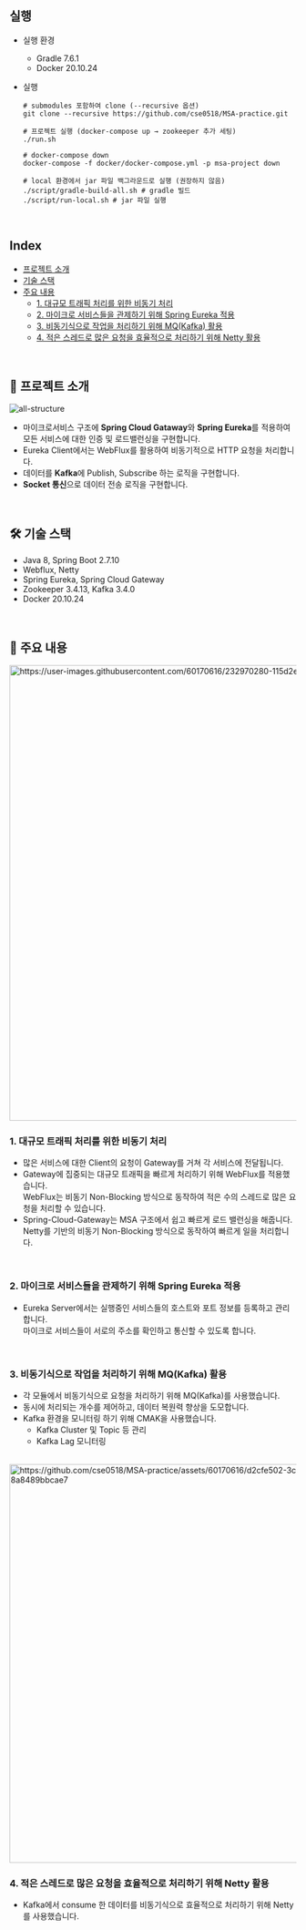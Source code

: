 ## 실행

- 실행 환경
  - Gradle 7.6.1
  - Docker 20.10.24

- 실행
  ```shell
  # submodules 포함하여 clone (--recursive 옵션)
  git clone --recursive https://github.com/cse0518/MSA-practice.git
  
  # 프로젝트 실행 (docker-compose up → zookeeper 추가 세팅)
  ./run.sh
  
  # docker-compose down
  docker-compose -f docker/docker-compose.yml -p msa-project down
  
  # local 환경에서 jar 파일 백그라운드로 실행 (권장하지 않음)
  ./script/gradle-build-all.sh # gradle 빌드
  ./script/run-local.sh # jar 파일 실행
  ```

<br/>

## Index

- [프로젝트 소개](#-프로젝트-소개)
- [기술 스택](#-기술-스택)
- [주요 내용](#-주요-내용)
  - [1. 대규모 트래픽 처리를 위한 비동기 처리](#1-대규모-트래픽-처리를-위한-비동기-처리)
  - [2. 마이크로 서비스들을 관제하기 위해 Spring Eureka 적용](#2-마이크로-서비스들을-관제하기-위해-spring-eureka-적용)
  - [3. 비동기식으로 작업을 처리하기 위해 MQ(Kafka) 활용](#3-비동기식으로-작업을-처리하기-위해-mqkafka-활용)
  - [4. 적은 스레드로 많은 요청을 효율적으로 처리하기 위해 Netty 활용](#4-적은-스레드로-많은-요청을-효율적으로-처리하기-위해-netty-활용)

<br/>

## 📑 프로젝트 소개

![all-structure](https://github.com/user-attachments/assets/4b647fda-76a9-47a9-a290-f94fb4e94fda)

- 마이크로서비스 구조에 **Spring Cloud Gataway**와 **Spring Eureka**를 적용하여 모든 서비스에 대한 인증 및 로드밸런싱을 구현합니다.
- Eureka Client에서는 WebFlux를 활용하여 비동기적으로 HTTP 요청을 처리합니다.
- 데이터를 **Kafka**에 Publish, Subscribe 하는 로직을 구현합니다.
- **Socket 통신**으로 데이터 전송 로직을 구현합니다.

<br/>

## 🛠 기술 스택

- Java 8, Spring Boot 2.7.10
- Webflux, Netty
- Spring Eureka, Spring Cloud Gateway
- Zookeeper 3.4.13, Kafka 3.4.0
- Docker 20.10.24

<br/>

## 📌 주요 내용

<img src="https://user-images.githubusercontent.com/60170616/232970280-115d2eb9-b1af-4fea-9c11-95817cca5a6c.png" alt="https://user-images.githubusercontent.com/60170616/232970280-115d2eb9-b1af-4fea-9c11-95817cca5a6c.png" width="800"/>

### 1. 대규모 트래픽 처리를 위한 비동기 처리

- 많은 서비스에 대한 Client의 요청이 Gateway를 거쳐 각 서비스에 전달됩니다.
- Gateway에 집중되는 대규모 트래픽을 빠르게 처리하기 위해 WebFlux를 적용했습니다.  
  WebFlux는 비동기 Non-Blocking 방식으로 동작하여 적은 수의 스레드로 많은 요청을 처리할 수 있습니다.
- Spring-Cloud-Gateway는 MSA 구조에서 쉽고 빠르게 로드 밸런싱을 해줍니다.  
  Netty를 기반의 비동기 Non-Blocking 방식으로 동작하여 빠르게 일을 처리합니다.

<br/>

### 2. 마이크로 서비스들을 관제하기 위해 Spring Eureka 적용

- Eureka Server에서는 실행중인 서비스들의 호스트와 포트 정보를 등록하고 관리합니다.  
  마이크로 서비스들이 서로의 주소를 확인하고 통신할 수 있도록 합니다.

<br/>

### 3. 비동기식으로 작업을 처리하기 위해 MQ(Kafka) 활용

- 각 모듈에서 비동기식으로 요청을 처리하기 위해 MQ(Kafka)를 사용했습니다.
- 동시에 처리되는 개수를 제어하고, 데이터 복원력 향상을 도모합니다.
- Kafka 환경을 모니터링 하기 위해 CMAK을 사용했습니다.
  - Kafka Cluster 및 Topic 등 관리
  - Kafka Lag 모니터링

<br/>

<img src="https://github.com/user-attachments/assets/3afa2d02-5214-4d67-9101-bde0a8be13f6" alt="https://github.com/cse0518/MSA-practice/assets/60170616/d2cfe502-3ce4-4625-ad5c-8a8489bbcae7" width="700">

### 4. 적은 스레드로 많은 요청을 효율적으로 처리하기 위해 Netty 활용

- Kafka에서 consume 한 데이터를 비동기식으로 효율적으로 처리하기 위해 Netty를 사용했습니다.
